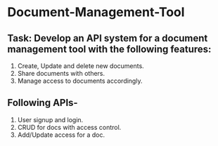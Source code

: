 # Document-Management-Tool

## Task: Develop an API system for a document management tool with the following features:
1. Create, Update and delete new documents.
2. Share documents with others.
3. Manage access to documents accordingly.


## Following APIs-
1. User signup and login.
2. CRUD for docs with access control.
3. Add/Update access for a doc.
